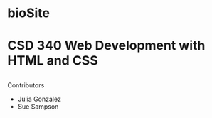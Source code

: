 # bioSite
<h1>CSD 340 Web Development with HTML and CSS</h1>
<h2></h2>Contributors</h2>
<ul>
  <li>Julia Gonzalez</li>
  <li>Sue Sampson</li>
</ul>
